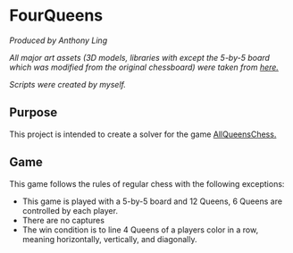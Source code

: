 # FourQueens
_Produced by Anthony Ling_

_All major art assets (3D models, libraries with except the 5-by-5 board which was modified from the original chessboard) were taken from [here.](https://www.raywenderlich.com/5441-how-to-make-a-chess-game-with-unity.)_

_Scripts were created by myself._

## Purpose
This project is intended to create a solver for the game [AllQueensChess.](https://www.thinkfun.com/products/all-queens-chess/ "AllQueensChess") 

## Game
This game follows the rules of regular chess with the following exceptions:
* This game is played with a 5-by-5 board and 12 Queens, 6 Queens are controlled by each player.
* There are no captures
* The win condition is to line 4 Queens of a players color in a row, meaning horizontally, vertically, and diagonally.
